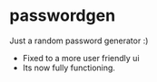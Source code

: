 # passwordgen

Just a random password generator :)

- Fixed to a more user friendly ui
- Its now fully functioning.
